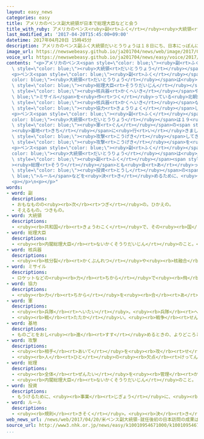 ```yaml
---
layout: easy_news
categories: easy
title: アメリカのペンス副大統領が日本で総理大臣などと会う
title_with_ruby: アメリカのペンス<ruby>副<rt>ふく</rt></ruby><ruby>大統領<rt>だいとうりょう</rt></ruby>が<ruby>日本<rt>にっぽん</rt></ruby>で<ruby>総理大臣<rt>そうりだいじん</rt></ruby>などと<ruby>会<rt>あ</rt></ruby>う
last_modified_at: '2017-04-20T15:45:00+09:00'
datetime: 2017年04月20日 15時45分
description: アメリカのペンス副ふく大統領だいとうりょうは１８日にち、日本にっぽんに来きました。
image_url: https://newswebeasy.github.io/ja201704/news/web/image/2017/04/20/k10010954671000.jpg
voice_url: https://newswebeasy.github.io/ja201704/news/easy/voice/2017/04/20/k10010954671000.mp3
contents: "<p>アメリカのペンス<span style=\"color: blue;\"><ruby>副<rt>ふく</rt></ruby></span><span\
  \ style=\"color: blue;\"><ruby>大統領<rt>だいとうりょう</rt></ruby></span>は１８<ruby>日<rt>にち</rt></ruby>、<ruby>日本<rt>にっぽん</rt></ruby>に<ruby>来<rt>き</rt></ruby>ました。</p>\n\
  <p>ペンス<span style=\"color: blue;\"><ruby>副<rt>ふく</rt></ruby></span><span style=\"\
  color: blue;\"><ruby>大統領<rt>だいとうりょう</rt></ruby></span>は<ruby>安倍<rt>あべ</rt></ruby><span\
  \ style=\"color: blue;\"><ruby>総理大臣<rt>そうりだいじん</rt></ruby></span>と<ruby>会<rt>あ</rt></ruby>って、<span\
  \ style=\"color: blue;\"><ruby>核兵器<rt>かくへいき</rt></ruby></span>や<span style=\"color:\
  \ blue;\">ミサイル</span>を<ruby>作<rt>つく</rt></ruby>っている<ruby>北朝鮮<rt>きたちょうせん</rt></ruby>について<ruby>話<rt>はなし</rt></ruby>をしました。<ruby>２人<rt>ふたり</rt></ruby>は、<ruby>北朝鮮<rt>きたちょうせん</rt></ruby>が<ruby>前<rt>まえ</rt></ruby>よりずっと<ruby>危険<rt>きけん</rt></ruby>になっていると<ruby>考<rt>かんが</rt></ruby>えて、<span\
  \ style=\"color: blue;\"><ruby>核兵器<rt>かくへいき</rt></ruby></span>などを<ruby>作<rt>つく</rt></ruby>るのをやめさせるために、<ruby>中国<rt>ちゅうごく</rt></ruby>にもっと<span\
  \ style=\"color: blue;\"><ruby>協力<rt>きょうりょく</rt></ruby></span>してもらうことにしました。</p>\n\
  <p>ペンス<span style=\"color: blue;\"><ruby>副<rt>ふく</rt></ruby></span><span style=\"\
  color: blue;\"><ruby>大統領<rt>だいとうりょう</rt></ruby></span>は１９<ruby>日<rt>にち</rt></ruby>、<ruby>神奈川県<rt>かながわけん</rt></ruby>にあるアメリカ<span\
  \ style=\"color: blue;\"><ruby>軍<rt>ぐん</rt></ruby></span>の<span style=\"color: blue;\"\
  ><ruby>基地<rt>きち</rt></ruby></span>に<ruby>行<rt>い</rt></ruby>きました。そして、「<ruby>北朝鮮<rt>きたちょうせん</rt></ruby>が<span\
  \ style=\"color: blue;\"><ruby>攻撃<rt>こうげき</rt></ruby></span>してきたら、アメリカも<ruby>大<rt>おお</rt></ruby>きな<span\
  \ style=\"color: blue;\"><ruby>攻撃<rt>こうげき</rt></ruby></span>を<ruby>行<rt>おこな</rt></ruby>います」と<ruby>話<rt>はな</rt></ruby>しました。</p>\n\
  <p>ペンス<span style=\"color: blue;\"><ruby>副<rt>ふく</rt></ruby></span><span style=\"\
  color: blue;\"><ruby>大統領<rt>だいとうりょう</rt></ruby></span>は<ruby>麻生<rt>あそう</rt></ruby><span\
  \ style=\"color: blue;\"><ruby>副<rt>ふく</rt></ruby></span><span style=\"color: blue;\"\
  ><ruby>総理<rt>そうり</rt></ruby></span>とも<ruby>会<rt>あ</rt></ruby>って、<ruby>日本<rt>にっぽん</rt></ruby>とアメリカの<ruby>経済<rt>けいざい</rt></ruby>について<ruby>話<rt>はなし</rt></ruby>をしました。<ruby>２人<rt>ふたり</rt></ruby>は<ruby>貿易<rt>ぼうえき</rt></ruby>や<span\
  \ style=\"color: blue;\"><ruby>投資<rt>とうし</rt></ruby></span>の<span style=\"color:\
  \ blue;\">ルール</span>などを<ruby>決<rt>き</rt></ruby>めるために、<ruby>今年<rt>ことし</rt></ruby>もう<ruby>一度<rt>いちど</rt></ruby><ruby>会<rt>あ</rt></ruby>うことにしました。</p>\n\
  <p></p>\n<p></p>"
words:
- word: 副
  descriptions:
  - おもなものの<ruby><rb>次</rb><rt>つぎ</rt></ruby>の。ひかえの。
  - そえるもの。つきもの。
- word: 大統領
  descriptions:
  - <ruby><rb>共和国</rb><rt>きょうわこく</rt></ruby>で、その<ruby><rb>国</rb><rt>くに</rt></ruby>を<ruby><rb>代表</rb><rt>だいひょう</rt></ruby>する<ruby><rb>人</rb><rt>ひと</rt></ruby>。
- word: 総理大臣
  descriptions:
  - <ruby><rb>内閣総理大臣</rb><rt>ないかくそうりだいじん</rt></ruby>のこと。<ruby><rb>内閣</rb><rt>ないかく</rt></ruby>の<ruby><rb>最高責任者</rb><rt>さいこうせきにんしゃ</rt></ruby>で、<ruby><rb>国会議員</rb><rt>こっかいぎいん</rt></ruby>の<ruby><rb>中</rb><rt>なか</rt></ruby>から<ruby><rb>議員</rb><rt>ぎいん</rt></ruby>が<ruby><rb>選</rb><rt>えら</rt></ruby>び、<ruby><rb>天皇</rb><rt>てんのう</rt></ruby>が<ruby><rb>認</rb><rt>みと</rt></ruby>めて<ruby><rb>決</rb><rt>き</rt></ruby>まる。<ruby><rb>首相</rb><rt>しゅしょう</rt></ruby>。<ruby><rb>総理</rb><rt>そうり</rt></ruby>。
- word: 核兵器
  descriptions:
  - <ruby><rb>核分裂</rb><rt>かくぶんれつ</rt></ruby>や<ruby><rb>核融合</rb><rt>かくゆうごう</rt></ruby>によって<ruby><rb>出</rb><rt>で</rt></ruby>るエネルギーを<ruby><rb>利用</rb><rt>りよう</rt></ruby>した<ruby><rb>兵器</rb><rt>へいき</rt></ruby>。<ruby><rb>原子爆弾</rb><rt>げんしばくだん</rt></ruby>や、<ruby><rb>水素爆弾</rb><rt>すいそばくだん</rt></ruby>など。
- word: ミサイル
  descriptions:
  - ロケットなどの<ruby><rb>力</rb><rt>ちから</rt></ruby>で<ruby><rb>飛</rb><rt>と</rt></ruby>び、<ruby><rb>誘導</rb><rt>ゆうどう</rt></ruby><ruby><rb>装置</rb><rt>そうち</rt></ruby>によって、<ruby><rb>目標</rb><rt>もくひょう</rt></ruby>をとらえる<ruby><rb>爆弾</rb><rt>ばくだん</rt></ruby>。<ruby><rb>誘導弾</rb><rt>ゆうどうだん</rt></ruby>。
- word: 協力
  descriptions:
  - <ruby><rb>力</rb><rt>ちから</rt></ruby>を<ruby><rb>合</rb><rt>あ</rt></ruby>わせて、ものごとを<ruby><rb>行</rb><rt>おこな</rt></ruby>うこと。
- word: 軍
  descriptions:
  - <ruby><rb>兵隊</rb><rt>へいたい</rt></ruby>。<ruby><rb>兵隊</rb><rt>へいたい</rt></ruby>の<ruby><rb>集</rb><rt>あつ</rt></ruby>まり。
  - <ruby><rb>戦</rb><rt>たたか</rt></ruby>い。<ruby><rb>戦争</rb><rt>せんそう</rt></ruby>。
- word: 基地
  descriptions:
  - ものごとをおし<ruby><rb>進</rb><rt>すす</rt></ruby>めるときの、よりどころとする<ruby><rb>場所</rb><rt>ばしょ</rt></ruby>。
- word: 攻撃
  descriptions:
  - <ruby><rb>相手</rb><rt>あいて</rt></ruby>を<ruby><rb>攻</rb><rt>せ</rt></ruby>めること。
  - <ruby><rb>人</rb><rt>ひと</rt></ruby>の<ruby><rb>欠点</rb><rt>けってん</rt></ruby>や<ruby><rb>誤</rb><rt>あやま</rt></ruby>りを<ruby><rb>責</rb><rt>せ</rt></ruby>めること。
- word: 総理
  descriptions:
  - <ruby><rb>全体</rb><rt>ぜんたい</rt></ruby>を<ruby><rb>管理</rb><rt>かんり</rt></ruby>してまとめる<ruby><rb>役目</rb><rt>やくめ</rt></ruby>の<ruby><rb>人</rb><rt>ひと</rt></ruby>。
  - <ruby><rb>内閣総理大臣</rb><rt>ないかくそうりだいじん</rt></ruby>のこと。
- word: 投資
  descriptions:
  - もうけるために、<ruby><rb>事業</rb><rt>じぎょう</rt></ruby>に、<ruby><rb>元手</rb><rt>もとで</rt></ruby>を<ruby><rb>出</rb><rt>だ</rt></ruby>すこと。
- word: ルール
  descriptions:
  - <ruby><rb>規則</rb><rt>きそく</rt></ruby>。<ruby><rb>決</rb><rt>き</rt></ruby>まり。
web_news_url: /news/web/2017/04/20/米ペンス副大統領-就任後初の日本訪問の成果は/
source_url: http://www3.nhk.or.jp/news/easy/k10010954671000/k10010954671000.html
...
```

